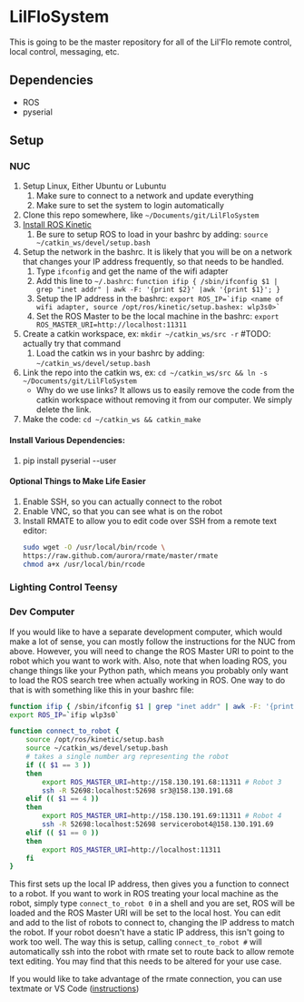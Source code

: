 # LilFloSystem
This is going to be the master repository for all of the Lil'Flo remote control, local control, messaging, etc.

## Dependencies
- ROS
- pyserial 

## Setup

### NUC
1. Setup Linux, Either Ubuntu or Lubuntu
    1. Make sure to connect to a network and update everything
    2. Make sure to set the system to login automatically
1. Clone this repo somewhere, like `~/Documents/git/LilFloSystem`
2. [Install ROS Kinetic](http://wiki.ros.org/kinetic/Installation)
    1. Be sure to setup ROS to load in your bashrc by adding: `source ~/catkin_ws/devel/setup.bash`
3.  Setup the network in the bashrc. It is likely that you will be on a network that changes your IP address frequently, so that needs to be handled. 
    1. Type `ifconfig` and get the name of the wifi adapter
    2. Add this line to `~/.bashrc`: `function ifip { /sbin/ifconfig $1 | grep "inet addr" | awk -F: '{print $2}' |awk '{print $1}'; }`
    3. Setup the IP address in the bashrc: ``export ROS_IP=`ifip <name of wifi adapter, source /opt/ros/kinetic/setup.bashex: wlp3s0>` ``
    4. Set the ROS Master to be the local machine in the bashrc: `export ROS_MASTER_URI=http://localhost:11311`
3. Create a catkin workspace, ex: `mkdir ~/catkin_ws/src -r` #TODO: actually try that command
    1. Load the catkin ws in your bashrc by adding: `~/catkin_ws/devel/setup.bash`
4. Link the repo into the catkin ws, ex: `cd ~/catkin_ws/src && ln -s ~/Documents/git/LilFloSystem`
    - Why do we use links? It allows us to easily remove the code from the catkin workspace
       without removing it from our computer. We simply delete the link. 
5. Make the code: `cd ~/catkin_ws && catkin_make`

#### Install Various Dependencies:
1. pip install pyserial --user

#### Optional Things to Make Life Easier
1. Enable SSH, so you can actually connect to the robot
2. Enable VNC, so that you can see what is on the robot
3. Install RMATE to allow you to edit code over SSH from a remote text editor:
    ```bash
    sudo wget -O /usr/local/bin/rcode \
    https://raw.github.com/aurora/rmate/master/rmate
    chmod a+x /usr/local/bin/rcode
    ```

### Lighting Control Teensy

### Dev Computer
If you would like to have a separate development computer, which would make a
lot of sense, you can mostly follow the instructions for the NUC from above. 
However, you will need to change the ROS Master URI to point to the robot which 
you want to work with. Also, note that when loading ROS, you change things like
your Python path, which means you probably only want to load the ROS search tree
when actually working in ROS. One way to do that is with something like this in
your bashrc file:

```bash
function ifip { /sbin/ifconfig $1 | grep "inet addr" | awk -F: '{print $2}' |awk '{print $1}'; }
export ROS_IP=`ifip wlp3s0`

function connect_to_robot {
    source /opt/ros/kinetic/setup.bash
    source ~/catkin_ws/devel/setup.bash
    # takes a single number arg representing the robot
    if (( $1 == 3 ))
    then
        export ROS_MASTER_URI=http://158.130.191.68:11311 # Robot 3
        ssh -R 52698:localhost:52698 sr3@158.130.191.68
    elif (( $1 == 4 ))
    then
        export ROS_MASTER_URI=http://158.130.191.69:11311 # Robot 4
        ssh -R 52698:localhost:52698 servicerobot4@158.130.191.69
    elif (( $1 == 0 ))
    then
        export ROS_MASTER_URI=http://localhost:11311
    fi
}
```
This first sets up the local IP address, then gives you a function to connect to
a robot. If you want to work in ROS treating your local machine as the robot, 
simply type `connect_to_robot 0` in a shell and you are set, ROS will be loaded
and the ROS Master URI will be set to the local host. You can edit and add to the
list of robots to connect to, changing the IP address to match the robot. If
your robot doesn't have a static IP address, this isn't going to work too well. 
The way this is setup, calling `connect_to_robot #` will automatically ssh into 
the robot with rmate set to route back to allow remote text editing. You may
find that this needs to be altered for your use case. 

If you would like to take advantage of the rmate connection, you can use textmate
or VS Code ([instructions](http://michaelsobrepera.com/guides/vscode.html))

